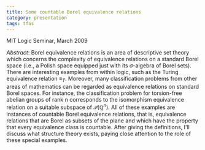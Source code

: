 ```yaml
---
title: Some countable Borel equivalence relations
category: presentation
tags: tfas
---
```


MIT Logic Seminar, March 2009<!--more-->

*Abstract*: Borel equivalence relations is an area of descriptive set theory which concerns the complexity of equivalence relations on a standard Borel space (i.e., a Polish space equipped just with its $\sigma$-algebra of Borel sets). There are interesting examples from within logic, such as the Turing equivalence relation $\equiv_T$. Moreover, many classification problems from other areas of mathematics can be regarded as equivalence relations on standard Borel spaces. For instance, the classification problem for torsion-free abelian groups of rank n corresponds to the isomorphism equivalence relation on a suitable subspace of $\mathcal P(\mathbb Q^n)$. All of these examples are instances of countable Borel equivalence relations, that is, equivalence relations that are Borel as subsets of the plane and which have the property that every equivalence class is countable. After giving the definitions, I'll discuss what structure theory exists, paying close attention to the role of these special examples.
